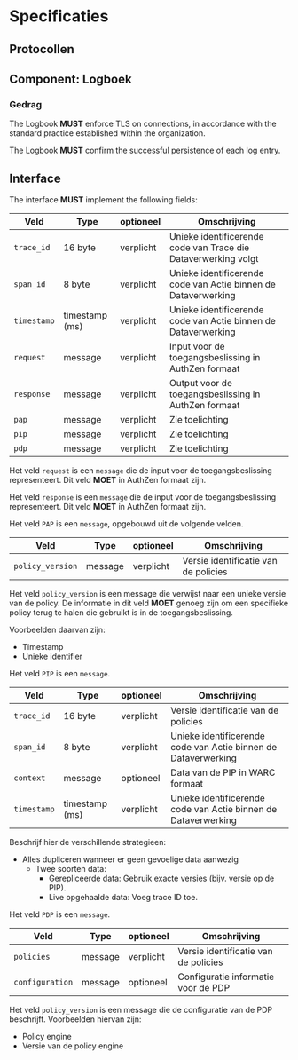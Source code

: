# Specificaties

## Protocollen

## Component: Logboek

### Gedrag

The Logbook **MUST** enforce TLS on connections, in accordance with the standard practice established within the organization.

The Logbook **MUST** confirm the successful persistence of each log entry.

## Interface

The interface **MUST** implement the following fields:

| Veld        | Type    | optioneel | Omschrijving                                                   |
|-------------|---------|---------------|----------------------------------------------------------------|
| `trace_id`  | 16 byte | verplicht     | Unieke identificerende code van Trace die Dataverwerking volgt |
| `span_id`   | 8 byte  | verplicht     | Unieke identificerende code van Actie binnen de Dataverwerking |
| `timestamp` | timestamp (ms)  | verplicht     | Unieke identificerende code van Actie binnen de Dataverwerking |
| `request`   | message | verplicht     | Input voor de toegangsbeslissing in AuthZen formaat            |
| `response`  | message | verplicht     | Output voor de toegangsbeslissing in AuthZen formaat           |
| `pap`       | message | verplicht     | Zie toelichting                                                |
| `pip`       | message | verplicht     | Zie toelichting           |
| `pdp`       | message | verplicht     | Zie toelichting          |

Het veld `request` is een `message` die de input voor de toegangsbeslissing representeert. Dit veld **MOET** in AuthZen 
formaat zijn.

Het veld `response` is een `message` die de input voor de toegangsbeslissing representeert. Dit veld **MOET** in AuthZen
formaat zijn.

Het veld `PAP` is een `message`, opgebouwd uit de volgende velden.

| Veld             | Type    | optioneel | Omschrijving                         |
|------------------|---------|---------------|--------------------------------------|
| `policy_version` | message | verplicht     | Versie identificatie van de policies |

Het veld `policy_version` is een message die verwijst naar een unieke versie van de policy. De informatie in dit veld **MOET** genoeg
zijn om een specifieke policy terug te halen die gebruikt is in de toegangsbeslissing.

Voorbeelden daarvan zijn:
- Timestamp
- Unieke identifier

Het veld `PIP` is een `message`. 

| Veld       | Type    | optioneel | Omschrijving                                                   |
|------------|---------|-----------|----------------------------------------------------------------|
| `trace_id` | 16 byte | verplicht | Versie identificatie van de policies                           |
| `span_id`  | 8 byte  | verplicht | Unieke identificerende code van Actie binnen de Dataverwerking |
| `context`  | message | optioneel | Data van de PIP in WARC formaat                                |
| `timestamp` | timestamp (ms)  | verplicht     | Unieke identificerende code van Actie binnen de Dataverwerking |

Beschrijf hier de verschillende strategieen:
- Alles dupliceren wanneer er geen gevoelige data aanwezig
  - Twee soorten data:
    - Gerepliceerde data: Gebruik exacte versies (bijv. versie op de PIP).
    - Live opgehaalde data: Voeg trace ID toe.

Het veld `PDP` is een `message`.

| Veld            | Type    | optioneel | Omschrijving                         |
|-----------------|---------|-----------|--------------------------------------|
| `policies`      | message | verplicht | Versie identificatie van de policies |
| `configuration` | message | optioneel | Configuratie informatie voor de PDP  |

Het veld `policy_version` is een message die de configuratie van de PDP beschrijft. Voorbeelden hiervan zijn:

- Policy engine
- Versie van de policy engine